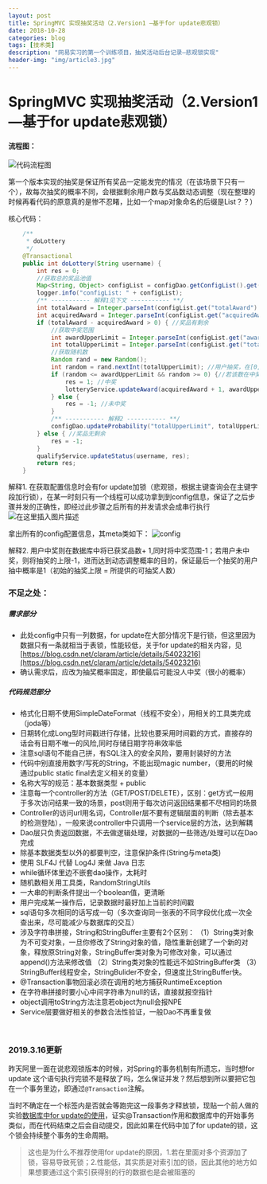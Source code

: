 ```yaml
---
layout: post
title: SpringMVC 实现抽奖活动（2.Version1 —基于for update悲观锁）
date: 2018-10-28
categories: blog
tags: [技术类]
description: "网易实习的第一个训练项目，抽奖活动后台记录—悲观锁实现"
header-img: "img/article3.jpg"
---
```


# SpringMVC 实现抽奖活动（2.Version1 —基于for update悲观锁）

#### 流程图：
![代码流程图](https://apiao-1258505467.cos.ap-chengdu.myqcloud.com/blog_pic/lottery.png)



第一个版本实现的抽奖是保证所有奖品一定能发完的情况（在该场景下只有一个），故每次抽奖的概率不同，会根据剩余用户数与奖品数动态调整（现在整理的时候再看代码的原意真的是惨不忍睹，比如一个map对象命名的后缀是List？？）

核心代码：

```java
	/**
     * doLottery
     */
    @Transactional
    public int doLottery(String username) {
        int res = 0;
        //获取总的奖品池值
        Map<String, Object> configList = configDao.getConfigList().get(0);
        logger.info("configList: " + configList);
        /** ----------- 解释1见下文 ----------- **/
        int totalAward = Integer.parseInt(configList.get("totalAward").toString());
        int acquiredAward = Integer.parseInt(configList.get("acquiredAward").toString());
        if (totalAward - acquiredAward > 0) { //奖品有剩余
            //获取中奖范围
            int awardUpperLimit = Integer.parseInt(configList.get("awardUpperLimit").toString());
            int totalUpperLimit = Integer.parseInt(configList.get("totalUpperLimit").toString());
            //获取随机数
            Random rand = new Random();
            int random = rand.nextInt(totalUpperLimit); //用户抽奖，在[0,totalUpperLimit)生成int随机数
            if (random <= awardUpperLimit && random >= 0) {//若该数在中奖范围内则说明中奖
                res = 1; //中奖
                lotteryService.updateAward(acquiredAward + 1, awardUpperLimit - 1);
            } else {
                res = -1; //未中奖
            }
            /** ----------- 解释2 ----------- **/
            configDao.updateProbability("totalUpperLimit", totalUpperLimit - 1);
        } else { //奖品无剩余
            res = -1;
        }
        qualifyService.updateStatus(username, res);
        return res;
    }
```
解释1.
在获取配置信息时会有for update加锁（悲观锁，根据主键查询会在主键字段加行锁），在某一时刻只有一个线程可以成功拿到到config信息，保证了之后步骤并发的正确性，即经过此步骤之后所有的并发请求会成串行执行
![在这里插入图片描述](https://apiao-1258505467.cos.ap-chengdu.myqcloud.com/blog_pic/for%20update.png)

拿出所有的config配置信息，其meta类如下：
![config](https://apiao-1258505467.cos.ap-chengdu.myqcloud.com/blog_pic/config%20meta.png)

解释2.
用户中奖则在数据库中将已获奖品数+ 1,同时将中奖范围-1；若用户未中奖，则将抽奖的上限-1，进而达到动态调整概率的目的，保证最后一个抽奖的用户抽中概率是1（初始的抽奖上限 = 所提供的可抽奖人数）

### 不足之处：
##### 需求部分
- 此处config中只有一列数据，for update在大部分情况下是行锁，但这里因为数据只有一条就相当于表锁，性能较低，关于for update的相关内容，见[https://blog.csdn.net/claram/article/details/54023216](https://blog.csdn.net/claram/article/details/54023216)
- 确认需求后，应改为抽奖概率固定，即使最后可能没人中奖（很小的概率）

##### 代码规范部分

- 格式化日期不使用SimpleDateFormat（线程不安全），用相关的工具类完成（joda等）
- 日期转化成Long型时间戳进行存储，比较也要采用时间戳的方式，直接存的话会有日期不唯一的风险,同时存储日期字符串效率低
- 注意sql语句不能自己拼，有SQL注入的安全风险，要用封装好的方法
- 代码中别直接用数字/写死的String，不能出现magic number，（要用的时候通过public static final去定义相关的变量）
- 名称大写的规范：基本数据类型 + public
- 注意每一个controller的方法（GET/POST/DELETE），区别：get方式一般用于多次访问结果一致的场景，post则用于每次访问返回结果都不尽相同的场景
- Controller的访问url用名词，Controller层不要有逻辑层面的判断（除去基本的检测登陆），一般来说controller中只调用一个service层的方法，达到解耦
- Dao层只负责返回数据，不去做逻辑处理，对数据的一些筛选/处理可以在Dao完成
- 除基本数据类型以外的都要判空，注意保护条件(String与meta类)
- 使用 SLF4J 代替 Log4J 来做 Java 日志
- while循环体里边不嵌套dao操作，太耗时
- 随机数相关用工具类，RandomStringUtils
- 一大串的判断条件提出一个boolean值，更清晰
- 用户完成某一操作后，记录数据时最好加上当前的时间戳
- sql语句多次相同的话写成一句（多次查询同一张表的不同字段优化成一次全查出来，尽可能减少与数据库的交互）
- 涉及字符串拼接，String和StringBuffer主要有2个区别：
（1）String类对象为不可变对象，一旦你修改了String对象的值，隐性重新创建了一个新的对象，释放原String对象，StringBuffer类对象为可修改对象，可以通过append()方法来修改值
（2）String类对象的性能远不如StringBuffer类
 （3）StringBuffer线程安全，StringBulider不安全，但速度比StringBuffer快。
 - @Transaction事物回滚必须在调用的地方捕获RuntimeException
 - 在字符串拼接时要小心中间字符串为null的话，直接就报空指针
 - object调用toString方法注意若object为null会报NPE
 - Service层要做好相关的参数合法性验证，一般Dao不再重复做

<br>

### 2019.3.16更新

昨天阿里一面在说悲观锁版本的时候，对Spring的事务机制有所遗忘，当时想for update 这个语句执行完锁不是释放了吗，怎么保证并发？然后想到所以要把它包在一个事务里边，即通过`@Transaction`注解。

当时不确定在一个标签内是否就会等跑完这一段事务才释放锁，现贴一个前人做的实验[数据库中for update的使用](https://blog.csdn.net/qiuhan/article/details/51179808)，证实@Transaction作用和数据库中的开始事务类似，而在代码结束之后会自动提交，因此如果在代码中加了for update的锁，这个锁会持续整个事务的生命周期。

> 这也是为什么不推荐使用for update的原因，1.若在里面对多个资源加了锁，容易导致死锁；2.性能低，其实质是对索引加的锁，因此其他的地方如果想要通过这个索引获得别的行的数据也是会被阻塞的